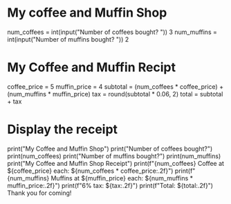 # My coffee and Muffin Shop
num_coffees = int(input("Number of coffees bought? "))
3
num_muffins = int(input("Number of muffins bought? "))
2

# My Coffee and Muffin Recipt
coffee_price = 5
muffin_price = 4
subtotal = (num_coffees * coffee_price) + (num_muffins * muffin_price)
tax = round(subtotal * 0.06, 2)
total = subtotal + tax

# Display the receipt
print("My Coffee and Muffin Shop")
print("Number of coffees bought?")
print(num_coffees)
print("Number of muffins bought?")
print(num_muffins)
print("My Coffee and Muffin Shop Receipt")
print(f"{num_coffees} Coffee at ${coffee_price} each: ${num_coffees * coffee_price:.2f}")
print(f"{num_muffins} Muffins at ${muffin_price} each: ${num_muffins * muffin_price:.2f}")
print(f"6% tax: ${tax:.2f}")
print(f"Total: ${total:.2f}")
Thank you for coming!
